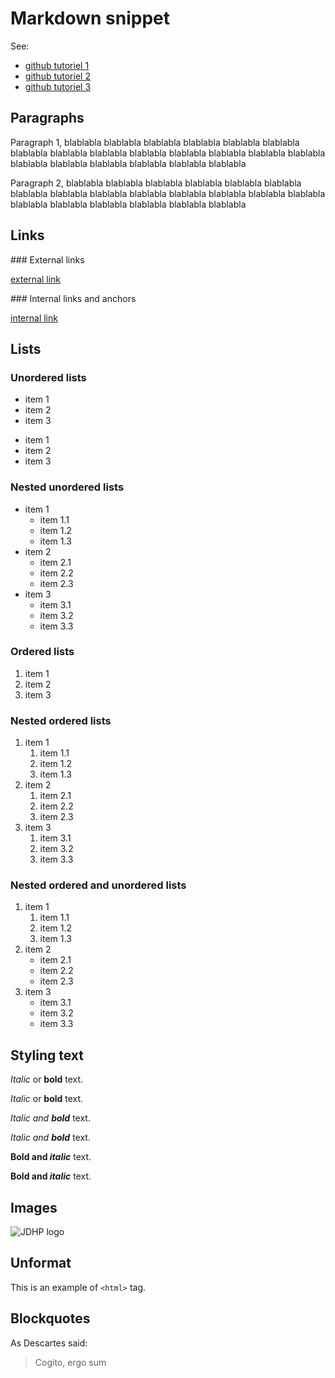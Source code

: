 # Markdown snippet

See:

* [github tutoriel 1](https://help.github.com/articles/markdown-basics/)
* [github tutoriel 2](https://guides.github.com/features/mastering-markdown/)
* [github tutoriel 3](https://help.github.com/articles/writing-on-github/)

## Paragraphs

Paragraph 1, blablabla blablabla blablabla blablabla blablabla blablabla
blablabla blablabla blablabla blablabla blablabla blablabla blablabla
blablabla blablabla blablabla blablabla blablabla blablabla blablabla

Paragraph 2, blablabla blablabla blablabla blablabla blablabla blablabla
blablabla blablabla blablabla blablabla blablabla blablabla blablabla
blablabla blablabla blablabla blablabla blablabla blablabla blablabla


## Links

### External links

[external link](https://help.github.com/articles/markdown-basics/)

### <a name="sec_anchor"></a>Internal links and anchors

[internal link](#sec_anchor)


## Lists

### Unordered lists

* item 1
* item 2
* item 3

- item 1
- item 2
- item 3

### Nested unordered lists

* item 1
    * item 1.1
    * item 1.2
    * item 1.3
* item 2
    * item 2.1
    * item 2.2
    * item 2.3
* item 3
    * item 3.1
    * item 3.2
    * item 3.3

### Ordered lists

1. item 1
2. item 2
3. item 3

### Nested ordered lists

1. item 1
    1. item 1.1
    2. item 1.2
    3. item 1.3
2. item 2
    1. item 2.1
    2. item 2.2
    3. item 2.3
3. item 3
    1. item 3.1
    2. item 3.2
    3. item 3.3

### Nested ordered and unordered lists

1. item 1
    1. item 1.1
    2. item 1.2
    3. item 1.3
2. item 2
    * item 2.1
    * item 2.2
    * item 2.3
3. item 3
    * item 3.1
    * item 3.2
    * item 3.3

## Styling text

*Italic* or **bold** text.

_Italic_ or __bold__ text.

*Italic and __bold__* text.

_Italic and **bold**_ text.

**Bold and _italic_** text.

__Bold and *italic*__ text.

## Images

![JDHP logo](http://www.jdhp.org/medias/images/header.jpeg)

## Unformat

This is an example of `<html>` tag.

## Blockquotes

As Descartes said:

> Cogito,
> ergo sum

